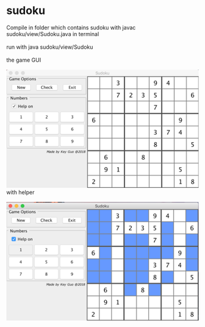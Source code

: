 # sudoku

Compile in folder which contains sudoku with javac sudoku/view/Sudoku.java in terminal <br />  
run with java sudoku/view/Sudoku <br />  
the game GUI <br />  
![alternativetext](imgs/sample1.png)
with helper <br />  
![alternativetext](imgs/sample2.png)
